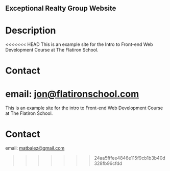 Exceptional Realty Group Website
---

# Description

<<<<<<< HEAD
This is an example site for the Intro to Front-end Web Development Course at The Flatiron School.

# Contact

email: jon@flatironschool.com
=======
This is an example site for the intro to Front-end Web Development Course at The Flatiron School. 

# Contact

email: matbalez@gmail.com
>>>>>>> 24aa5fffee4846e115f9cb1b3b40d328fb96cfdd

